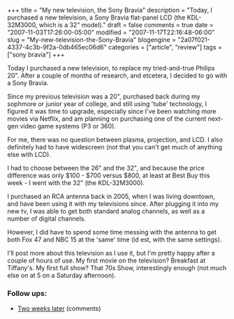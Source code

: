 +++
title = "My new television, the Sony Bravia"
description = "Today, I purchased a new television, a Sony Bravia flat-panel LCD (the KDL-32M3000, which is a 32\" model)."
draft = false
comments = true
date = "2007-11-03T17:26:00-05:00"
modified = "2007-11-17T22:16:48-06:00"
slug = "My-new-television-the-Sony-Bravia"
blogengine = "2a07f021-4337-4c3b-9f2a-0db465ec06d6"
categories = ["article", "review"]
tags = ["sony bravia"]
+++

<p>
Today I purchased a new television, to replace my tried-and-true Philips 20&quot;. After a couple of months of research, and etcetera, I decided to go with a Sony Bravia. 
</p>
<p>
Since my previous television was a 20&quot;, purchased back during my sophmore or junior year of college, and still using &#39;tube&#39; technology, I figured it was time to upgrade, especially since I&#39;ve been watching more movies via Netflix, and am planning on purchasing one of the current next-gen video game systems (P3 or 360). 
</p>
<p>
For me, there was no question between plasma, projection, and LCD. I also definitely had to have widescreen (not that you can&#39;t get much of anything else with LCD). 
</p>
<p>
I had to choose between the 26&quot; and the 32&quot;, and because the price difference was only $100 - $700 versus $800, at least at Best Buy this week&nbsp;- I went with the 32&quot; (the KDL-32M3000). 
</p>
<p>
I purchased an RCA antenna back in 2005, when I was living downtown, and have been using it with my televisions since. After plugging it into my new tv, I was able to get both standard analog channels, as well as a number of digital channels. 
</p>
<p>
However, I did have to spend some time messing with the antenna to get both Fox 47 and NBC 15 at the &#39;same&#39; time (id est, with the same settings). 
</p>
<p>
I&#39;ll post more about this television as I use it, but I&#39;m pretty happy after a couple of hours of use. My first movie on the television? Breakfast at Tiffany&#39;s. My first full show? That 70s Show, interestingly enough (not much else on at 5 on a Saturday afternoon).
</p>
<h3>Follow ups:</h3>
<ul>
	<li>
	<div>
	<a href="/words/post/Sony-Bravia-KDL-32M3000-comments-2-weeks-later.aspx">Two weeks later</a>&nbsp;(comments)
	</div>
	</li>
</ul>
<p>
&nbsp;
</p>

